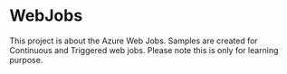 # WebJobs
This project is about the Azure Web Jobs.
Samples are created for Continuous and Triggered web jobs.
Please note this is only for learning purpose.
